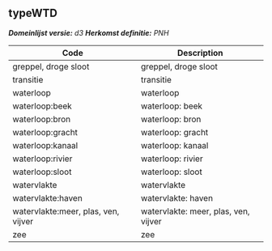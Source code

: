## typeWTD

*__Domeinlijst versie:__ d3*
*__Herkomst definitie:__ PNH*

|__Code__ |__Description__	|
|	---	|	---	|
| greppel, droge sloot | greppel, droge sloot |
| transitie | transitie |
| waterloop | waterloop |
| waterloop:beek | waterloop: beek |
| waterloop:bron | waterloop: bron |
| waterloop:gracht | waterloop: gracht |
| waterloop:kanaal | waterloop: kanaal |
| waterloop:rivier | waterloop: rivier |
| waterloop:sloot | waterloop: sloot |
| watervlakte | watervlakte |
| watervlakte:haven | watervlakte: haven |
| watervlakte:meer, plas, ven, vijver | watervlakte: meer, plas, ven, vijver |
| zee | zee |
